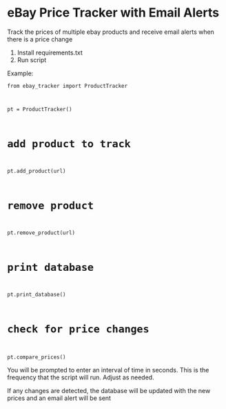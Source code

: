 # eBay Price Tracker with Email Alerts

Track the prices of multiple ebay products and receive email alerts when there is a price change

1. Install requirements.txt
2. Run script

Example:

<code>from ebay_tracker import ProductTracker

pt = ProductTracker()

# add product to track
pt.add_product(url)

# remove product
pt.remove_product(url)

# print database
pt.print_database()

# check for price changes
pt.compare_prices()</code>

You will be prompted to enter an interval of time in seconds. This is the frequency that the script will run. Adjust as needed.

If any changes are detected, the database will be updated with the new prices and an email alert will be sent
